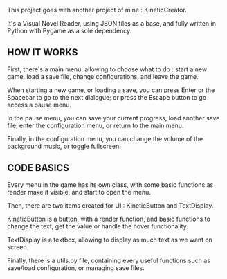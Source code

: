 This project goes with another project of mine : KineticCreator.

It's a Visual Novel Reader, using JSON files as a base, and fully written in Python with Pygame as a sole dependency.

## HOW IT WORKS

First, there's a main menu, allowing to choose what to do : start a new game, load a save file, change configurations, and leave the game.

When starting a new game, or loading a save, you can press Enter or the Spacebar to go to the next dialogue; or press the Escape button to go access a pause menu.

In the pause menu, you can save your current progress, load another save file, enter the configuration menu, or return to the main menu.

Finally, in the configuration menu, you can change the volume of the background music, or toggle fullscreen.

## CODE BASICS

Every menu in the game has its own class, with some basic functions as render make it visible, and start to open the menu.

Then, there are two items created for UI : KineticButton and TextDisplay.

KineticButton is a button, with a render function, and basic functions to change the text, get the value or handle the hover functionality.

TextDisplay is a textbox, allowing to display as much text as we want on screen.

Finally, there is a utils.py file, containing every useful functions such as save/load configuration, or managing save files.
